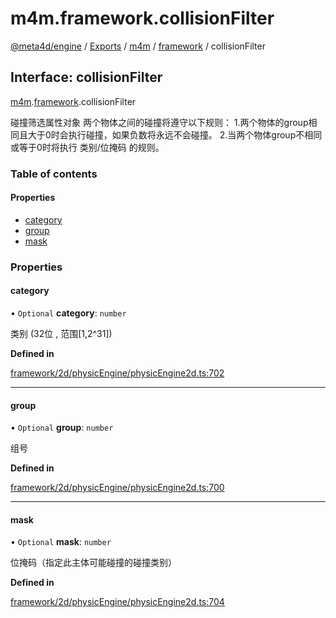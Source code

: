 # m4m.framework.collisionFilter

[@meta4d/engine](../) / [Exports](../modules/) / [m4m](../modules/m4m.md) / [framework](../modules/m4m.framework.md) / collisionFilter

## Interface: collisionFilter

[m4m](../modules/m4m.md).[framework](../modules/m4m.framework.md).collisionFilter

碰撞筛选属性对象 两个物体之间的碰撞将遵守以下规则： 1.两个物体的group相同且大于0时会执行碰撞，如果负数将永远不会碰撞。 2.当两个物体group不相同或等于0时将执行 类别/位掩码 的规则。

### Table of contents

#### Properties

* [category](m4m.framework.collisionFilter.md#category)
* [group](m4m.framework.collisionFilter.md#group)
* [mask](m4m.framework.collisionFilter.md#mask)

### Properties

#### category

• `Optional` **category**: `number`

类别 (32位 , 范围\[1,2^31])

**Defined in**

[framework/2d/physicEngine/physicEngine2d.ts:702](https://github.com/meta4d-me/meta4d-engine/blob/cf6bfe6/src/framework/2d/physicEngine/physicEngine2d.ts#L702)

***

#### group

• `Optional` **group**: `number`

组号

**Defined in**

[framework/2d/physicEngine/physicEngine2d.ts:700](https://github.com/meta4d-me/meta4d-engine/blob/cf6bfe6/src/framework/2d/physicEngine/physicEngine2d.ts#L700)

***

#### mask

• `Optional` **mask**: `number`

位掩码（指定此主体可能碰撞的碰撞类别）

**Defined in**

[framework/2d/physicEngine/physicEngine2d.ts:704](https://github.com/meta4d-me/meta4d-engine/blob/cf6bfe6/src/framework/2d/physicEngine/physicEngine2d.ts#L704)
